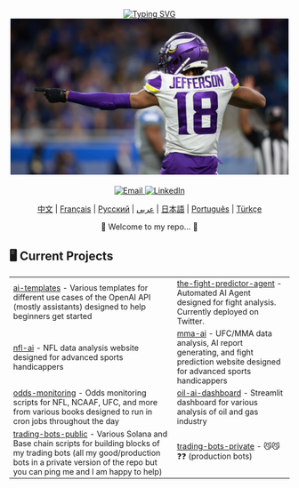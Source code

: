 <div align="center">
    <a href="https://github.com/bestisblessed">
        <img src="https://readme-typing-svg.demolab.com?font=Georgia&size=20&duration=2500&pause=200&color=800080&background=FFFFFF00&multiline=true&width=500&height=80&lines=Tyler+Durette;I+like+AI+and+sports" alt="Typing SVG" />
    </a>
</div>

<div align="center">
    <img src="images/justin-jefferson-2.jpg" alt="Justin Jefferson" width="500"/>
    <br><br>
    <a href="mailto:tyler.durette@gmail.com">
        <img src="https://img.shields.io/badge/-Email-red?style=flat-square&logo=gmail&logoColor=white" alt="Email" />
    </a>
    <a href="https://www.linkedin.com/in/tyler-durette-43b54317a/">
        <img src="https://img.shields.io/badge/-LinkedIn-blue?style=flat-square&logo=linkedin" alt="LinkedIn" />
    </a>
    <br>
</div>


<p align="center">
    <a href="https://github.com/bestisblessed/bestisblessed/blob/main/README_CN.md">中文</a> |
    <a href="https://github.com/bestisblessed/bestisblessed/blob/main/README_FR.md">Français</a> |
    <a href="https://github.com/bestisblessed/bestisblessed/blob/main/README_RU.md">Русский</a> |
    <a href="https://github.com/bestisblessed/bestisblessed/blob/main/README_AR.md">عربي</a> |
    <a href="https://github.com/bestisblessed/bestisblessed/blob/main/README_JP.md">日本語</a> |
    <a href="https://github.com/bestisblessed/bestisblessed/blob/main/README_PTBR.md">Português</a> |
    <a href="https://github.com/bestisblessed/bestisblessed/blob/main/README_TR.md">Türkçe</a>
</p>
<p align="center">🚀 Welcome to my repo... 🚀</p>


<h2 align="left">🖥️ Current Projects</h2>
<table align="center">
    <tr>
        <td><a href="https://github.com/bestisblessed/ai-templates">ai-templates</a> - Various templates for different use cases of the OpenAI API (mostly assistants) designed to help beginners get started</td>
        <td><a href="https://github.com/bestisblessed/the-fight-predictor-agent">the-fight-predictor-agent</a> - Automated AI Agent designed for fight analysis. Currently deployed on Twitter.</td>
    </tr>
    <tr>
        <td><a href="https://nfl-ai.streamlit.app/">nfl-ai</a> - NFL data analysis website designed for advanced sports handicappers</td>
        <td><a href="https://mma-ai.streamlit.app/">mma-ai</a> - UFC/MMA data analysis, AI report generating, and fight prediction website designed for advanced sports handicappers</td>
    </tr>
    <tr>
        <td><a href="https://github.com/bestisblessed/odds-monitoring">odds-monitoring</a> - Odds monitoring scripts for NFL, NCAAF, UFC, and more from various books designed to run in cron jobs throughout the day</td>
        <td><a href="https://github.com/bestisblessed/oil-ai-dashboard">oil-ai-dashboard</a> - Streamlit dashboard for various analysis of oil and gas industry</td>
    </tr>
    <tr>
        <td><a href="https://github.com/bestisblessed/trading-bots-public">trading-bots-public</a> - Various Solana and Base chain scripts for building blocks of my trading bots (all my good/production bots in a private version of the repo but you can ping me and I am happy to help)</td>
        <td><a href="https://github.com/bestisblessed/trading-bots-private">trading-bots-private</a> - 😼😼❓❓ (production bots)</td>
    </tr>
</table>
</div>
